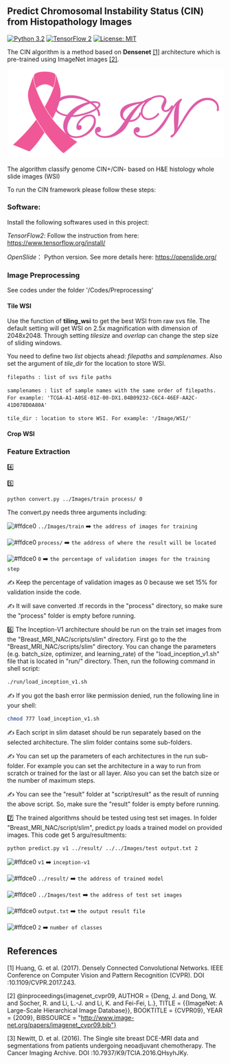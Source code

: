 ## Predict Chromosomal Instability Status (CIN) from Histopathology Images


[![Python 3.2](https://img.shields.io/badge/python-3-blue.svg)](https://www.python.org/downloads/release/python-2715/)
[![TensorFlow 2](https://img.shields.io/badge/TF-2-orange.svg)](https://www.tensorflow.org/install/source)
[![License: MIT](https://img.shields.io/badge/License-MIT-green.svg)](https://opensource.org/licenses/MIT)


The CIN algorithm is a method based on **Densenet** [[1]](#1) architecture which is pre-trained using ImageNet images [[2]](#2).

![cin Logo](Image/cin.png)


The algorithm classify genome CIN+/CIN- based on H&E histology whole slide images (WSI)

To run the CIN framework please follow these steps:

###   **Software:** 

Install the following softwares used in this project:

*TensorFlow2*: Follow the instruction from here: https://www.tensorflow.org/install/

*OpenSlide*： Python version. See more details here: https://openslide.org/

###   **Image Preprocessing**

See codes under the folder '/Codes/Preprocessing'

#### Tile WSI


Use the function of **tiling_wsi** to get the best WSI from raw svs file. The default setting will get WSI on 2.5x magnification with dimension of 2048x2048. Through setting *tilesize* and *overlap* can change the step size of sliding windows.

You need to define two *list* objects ahead:  *filepaths* and *samplenames*. Also set the argument of *tile_dir* for the location to store WSI.

`filepaths : list of svs file paths`

`samplenames : list of sample names with the same order of filepaths. For example: 'TCGA-A1-A0SE-01Z-00-DX1.04B09232-C6C4-46EF-AA2C-41D078D0A80A'`

`tile_dir : location to store WSI. For example: '/Image/WSI/'`


#### Crop WSI

###   **Feature Extraction**

:four:  

:five: 

```bash
python convert.py ../Images/train process/ 0
```

The convert.py needs three arguments including: 

![#ffdce0](https://via.placeholder.com/10/ffdce0/000000?text=+) `../Images/train` :arrow_right: `the address of images for training`

![#ffdce0](https://via.placeholder.com/10/ffdce0/000000?text=+) `process/` :arrow_right: `the address of where the result will be located`

![#ffdce0](https://via.placeholder.com/10/ffdce0/000000?text=+) `0` :arrow_right: `the percentage of validation images for the training step `

:writing_hand: Keep the percentage of validation images as 0 because we set 15% for validation inside the code.

:writing_hand: It will save converted .tf records in the "process" directory, so make sure the "process" folder is empty before running.


:six: The Inception-V1 architecture should be run on the train set images from the "Breast_MRI_NAC/scripts/slim" directory. First go to the the "Breast_MRI_NAC/scripts/slim" directory. You can change the parameters (e.g. batch_size, optimizer, and learning_rate) of the "load_inception_v1.sh" file that is located in "run/" directory. Then, run the following command in shell script: 

```bash
./run/load_inception_v1.sh
```

:writing_hand: If you got the bash error like permission denied, run the following line in your shell:

```bash
chmod 777 load_inception_v1.sh
```

:writing_hand: Each script in slim dataset should be run separately based on the selected architecture. The slim folder contains some sub-folders. 

:writing_hand: You can set up the parameters of each architectures in the run sub-folder. For example you can set the architecture in a way to run from scratch or trained for the last or all layer. Also you can set the batch size or the number of maximum steps. 

:writing_hand: You can see the "result" folder at "script/result" as the result of running the above script. So, make sure the "result" folder is empty before running.

:seven: The trained algorithms should be tested using test set images. In folder "Breast_MRI_NAC/script/slim", predict.py loads a trained model on provided images. This code get 5 argu/resultments:

```bash
python predict.py v1 ../result/ ../../Images/test output.txt 2
```


![#ffdce0](https://via.placeholder.com/10/ffdce0/000000?text=+) `v1` :arrow_right: `inception-v1`

![#ffdce0](https://via.placeholder.com/10/ffdce0/000000?text=+) `../result/` :arrow_right: `the address of trained model`

![#ffdce0](https://via.placeholder.com/10/ffdce0/000000?text=+) `../Images/test` :arrow_right: `the address of test set images`

![#ffdce0](https://via.placeholder.com/10/ffdce0/000000?text=+) `output.txt` :arrow_right: `the output result file`

![#ffdce0](https://via.placeholder.com/10/ffdce0/000000?text=+) `2` :arrow_right: `number of classes`



## References
<a id="1">[1]</a> 
Huang, G. et al. (2017). 
Densely Connected Convolutional Networks.
IEEE Conference on Computer Vision and Pattern Recognition (CVPR). 
DOI :10.1109/CVPR.2017.243.

<a id="2">[2]</a> 
@inproceedings{imagenet_cvpr09,
        AUTHOR = {Deng, J. and Dong, W. and Socher, R. and Li, L.-J. and Li, K. and Fei-Fei, L.},
        TITLE = {{ImageNet: A Large-Scale Hierarchical Image Database}},
        BOOKTITLE = {CVPR09},
        YEAR = {2009},
        BIBSOURCE = "http://www.image-net.org/papers/imagenet_cvpr09.bib"}

<a id="3">[3]</a> 
Newitt, D. et al. (2016). 
The Single site breast DCE-MRI data and segmentations from patients undergoing neoadjuvant chemotherapy.
The Cancer Imaging Archive. 
DOI :10.7937/K9/TCIA.2016.QHsyhJKy.

